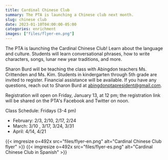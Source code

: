 ```yaml
--- 
title: Cardinal Chinese Club
summary: The PTA is launching a Chinese club next month.
slug: chinese club
date: 2023-01-10T04:00:00-05:00
categories: enrichment
images: ["files/flyer-en.png"]
---
```


The PTA is launching the Cardinal Chinese Club! Learn about the language and culture. Students will learn conversational phrases, how to write characters, songs, lunar new year traditions, and more.

Sharon Burd will be teaching the class with Abingdon teachers Ms. Crittenden and Ms. Kim. Students in kindergarten through 5th grade are invited to register. Financial assistance will be available. If you have any questions, reach out to Sharon Burd at abingdonptapresident@gmail.com.

Registration will open on Friday, January 13, at 12 pm; the registration link will be shared on the PTA's Facebook and Twitter on noon.

Class Schedule: Fridays (3-4 pm)

- February: 2/3, 2/10, 2/17, 2/24 
- March: 3/10 , 3/17, 3/24, 3/31
- April: 4/14, 4/21

{{< imgresize o=492x src="files/flyer-en.png" alt="Cardinal Chinese Club flyer" >}}
{{< imgresize o=492x src="files/flyer-es.png" alt="Cardinal Chinese Club in Spanish" >}}